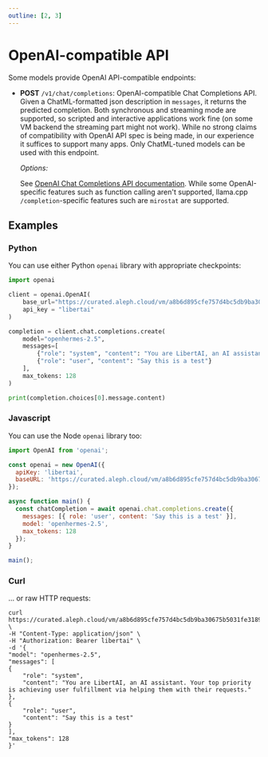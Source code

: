 ```yaml
---
outline: [2, 3]
---
```


# OpenAI-compatible API

Some models provide OpenAI API-compatible endpoints:

-   **POST** `/v1/chat/completions`: OpenAI-compatible Chat Completions API. Given a ChatML-formatted json description in `messages`, it returns the predicted completion. Both synchronous and streaming mode are supported, so scripted and interactive applications work fine (on some VM backend the streaming part might not work). While no strong claims of compatibility with OpenAI API spec is being made, in our experience it suffices to support many apps. Only ChatML-tuned models can be used with this endpoint.

    *Options:*

    See [OpenAI Chat Completions API documentation](https://platform.openai.com/docs/api-reference/chat). While some OpenAI-specific features such as function calling aren't supported, llama.cpp `/completion`-specific features such are `mirostat` are supported.

## Examples

### Python

You can use either Python `openai` library with appropriate checkpoints:

```python
import openai

client = openai.OpenAI(
    base_url="https://curated.aleph.cloud/vm/a8b6d895cfe757d4bc5db9ba30675b5031fe3189a99a14f13d5210c473220caf/v1/", # For OpenHermes-2.5
    api_key = "libertai"
)

completion = client.chat.completions.create(
    model="openhermes-2.5",
    messages=[
        {"role": "system", "content": "You are LibertAI, an AI assistant. Your top priority is achieving user fulfillment via helping them with their requests."},
        {"role": "user", "content": "Say this is a test"}
    ],
    max_tokens: 128
)

print(completion.choices[0].message.content)
```

### Javascript

You can use the Node `openai` library too:

```javascript
import OpenAI from 'openai';

const openai = new OpenAI({
  apiKey: 'libertai',
  baseURL: 'https://curated.aleph.cloud/vm/a8b6d895cfe757d4bc5db9ba30675b5031fe3189a99a14f13d5210c473220caf/v1/' // For OpenHermes-2.5
});

async function main() {
  const chatCompletion = await openai.chat.completions.create({
    messages: [{ role: 'user', content: 'Say this is a test' }],
    model: 'openhermes-2.5',
    max_tokens: 128
  });
}

main();
```

### Curl

... or raw HTTP requests:

```shell
curl https://curated.aleph.cloud/vm/a8b6d895cfe757d4bc5db9ba30675b5031fe3189a99a14f13d5210c473220caf/v1/chat/completions \
-H "Content-Type: application/json" \
-H "Authorization: Bearer libertai" \
-d '{
"model": "openhermes-2.5",
"messages": [
{
    "role": "system",
    "content": "You are LibertAI, an AI assistant. Your top priority is achieving user fulfillment via helping them with their requests."
},
{
    "role": "user",
    "content": "Say this is a test"
}
],
"max_tokens": 128
}'
```
